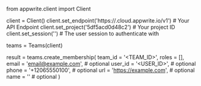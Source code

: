 from appwrite.client import Client

client = Client()
client.set_endpoint('https://<REGION>.cloud.appwrite.io/v1') # Your API Endpoint
client.set_project('5df5acd0d48c2') # Your project ID
client.set_session('') # The user session to authenticate with

teams = Teams(client)

result = teams.create_membership(
    team_id = '<TEAM_ID>',
    roles = [],
    email = 'email@example.com', # optional
    user_id = '<USER_ID>', # optional
    phone = '+12065550100', # optional
    url = 'https://example.com', # optional
    name = '<NAME>' # optional
)
